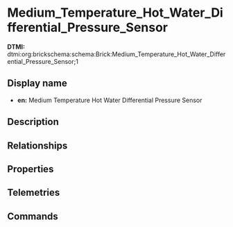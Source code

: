 # Medium_Temperature_Hot_Water_Differential_Pressure_Sensor
**DTMI:** dtmi:org:brickschema:schema:Brick:Medium_Temperature_Hot_Water_Differential_Pressure_Sensor;1
## Display name
- **en:** Medium Temperature Hot Water Differential Pressure Sensor
## Description
## Relationships
## Properties
## Telemetries
## Commands

